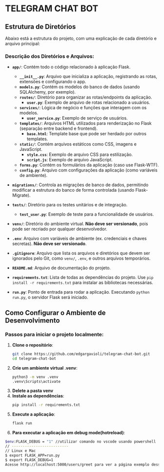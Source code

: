 # TELEGRAM CHAT BOT

## Estrutura de Diretórios
Abaixo está a estrutura do projeto, com uma explicação de cada diretório e arquivo principal:

### Descrição dos Diretórios e Arquivos:
- **`app/`**: Contém todo o código relacionado à aplicação Flask.
  - **`__init__.py`**: Arquivo que inicializa a aplicação, registrando as rotas, extensões e configurando o app.
  - **`models.py`**: Contém os modelos do banco de dados (usando SQLAlchemy, por exemplo).
  - **`routes/`**: Diretório para organizar as rotas/endpoints da aplicação.
    - **`user.py`**: Exemplo de arquivo de rotas relacionado a usuários.
  - **`services/`**: Lógica de negócio e funções que interagem com os modelos.
    - **`user_service.py`**: Exemplo de serviço de usuários.
  - **`templates/`**: Arquivos HTML utilizados para renderização no Flask (separação entre backend e frontend).
    - **`base.html`**: Template base que pode ser herdado por outros templates.
  - **`static/`**: Contém arquivos estáticos como CSS, imagens e JavaScript.
    - **`style.css`**: Exemplo de arquivo CSS para estilização.
    - **`script.js`**: Exemplo de arquivo JavaScript.
  - **`forms.py`**: Contém os formulários da aplicação (caso use Flask-WTF).
  - **`config.py`**: Arquivo com configurações da aplicação (como variáveis de ambiente).

- **`migrations/`**: Controla as migrações de banco de dados, permitindo modificar a estrutura do banco de forma controlada (usando Flask-Migrate).

- **`tests/`**: Diretório para os testes unitários e de integração.
  - **`test_user.py`**: Exemplo de teste para a funcionalidade de usuários.

- **`venv/`**: Diretório do ambiente virtual. **Não deve ser versionado**, pois pode ser recriado por qualquer desenvolvedor.

- **`.env`**: Arquivo com variáveis de ambiente (ex. credenciais e chaves secretas). **Não deve ser versionado**.

- **`.gitignore`**: Arquivo que lista os arquivos e diretórios que devem ser ignorados pelo Git, como `venv/`, `.env`, e outros arquivos temporários.

- **`README.md`**: Arquivo de documentação do projeto.

- **`requirements.txt`**: Lista de todas as dependências do projeto. Use `pip install -r requirements.txt` para instalar as bibliotecas necessárias.

- **`run.py`**: Ponto de entrada para rodar a aplicação. Executando `python run.py`, o servidor Flask será iniciado.

## Como Configurar o Ambiente de Desenvolvimento

### Passos para iniciar o projeto localmente:

1. **Clone o repositório**:
   ```bash
   git clone https://github.com/edgargavioli/telegram-chat-bot.git
   cd telegram-chat-bot
2. **Crie um ambiente virtual .venv**:
   ```bash
   python3 -m venv .venv
   .venv\Scripts\activate
3. **Delete a pasta venv**
4. **Instale as dependências**:
   ```bash
   pip install -r requirements.txt
5. **Execute a aplicação**:
   ```bash
   flask run
6. **Para executar a aplicação em debug mode(hotreload)**:
  ```bash
  $env:FLASK_DEBUG = "1" //utilizar comando no vscode usando powershell
  // --------------------------
  // Linux e Mac
  $ export FLASK_APP=run.py
  $ export FLASK_DEBUG=1
Acesse http://localhost:5000/users/greet para ver a página exemplo desse projeto.